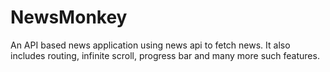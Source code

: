 # NewsMonkey
An API based news application using news api to fetch news. It also includes routing, infinite scroll, progress bar and many more such features.
